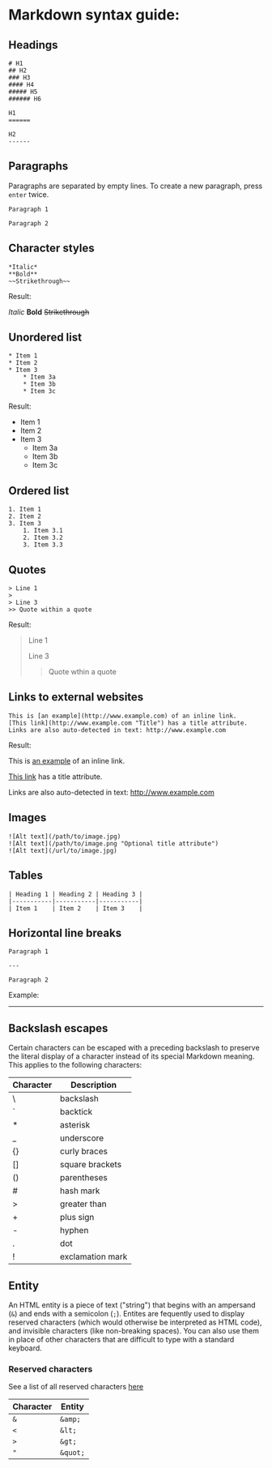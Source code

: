 # Markdown syntax guide:

## Headings

```
# H1
## H2
### H3
#### H4
##### H5
###### H6

H1
======

H2
------
```

## Paragraphs

Paragraphs are separated by empty lines. To create a new paragraph, press `enter` twice.

```
Paragraph 1

Paragraph 2
```

## Character styles

```
*Italic*
**Bold**
~~Strikethrough~~
```

Result:

*Italic*
**Bold**
~~Strikethrough~~

## Unordered list

```
* Item 1
* Item 2
* Item 3
    * Item 3a
    * Item 3b
    * Item 3c
```

Result:

* Item 1
* Item 2
* Item 3
   * Item 3a
   * Item 3b
   * Item 3c

## Ordered list

```
1. Item 1
2. Item 2
3. Item 3
    1. Item 3.1
    2. Item 3.2
    3. Item 3.3
```

## Quotes

```
> Line 1
>
> Line 3
>> Quote within a quote
```
Result:

> Line 1
> 
> Line 3
>> Quote wthin a quote


## Links to external websites

```
This is [an example](http://www.example.com) of an inline link.
[This link](http://www.example.com "Title") has a title attribute.
Links are also auto-detected in text: http://www.example.com
```

Result:

This is [an example](http://www.example.com) of an inline link.

[This link](http://www.example.com "Title") has a title attribute.

Links are also auto-detected in text: http://www.example.com

## Images

```
![Alt text](/path/to/image.jpg)
![Alt text](/path/to/image.png "Optional title attribute")
![Alt text](/url/to/image.jpg)
```

## Tables

```
| Heading 1 | Heading 2 | Heading 3 |
|-----------|-----------|-----------|
| Item 1    | Item 2    | Item 3    | 
```

## Horizontal line breaks

```
Paragraph 1

---

Paragraph 2
```

Example:

---

## Backslash escapes

Certain characters can be escaped with a preceding backslash to preserve the literal display of a character instead of its special Markdown meaning. This applies to the following characters:

| Character | Description |
|-----------| ------------| 
| \\ | backslash |
| \` | backtick |
| \* | asterisk |
| \_ | underscore |
| \{\} | curly braces |
| \[\] | square brackets |
| \(\) | parentheses |
| \#   | hash mark |
| \>   | greater than |
| \+   | plus sign |
| \-   | hyphen |
| \.   | dot |
| \!   | exclamation mark |

## Entity
An HTML entity is a piece of text ("string") that begins with an ampersand (`&`) and ends with a semicolon (`;`). Entites are fequently used to display reserved characters (which would otherwise be interpreted as HTML code), and invisible characters (like non-breaking spaces). You can also use them in place of other characters that are difficult to type with a standard keyboard.

### Reserved characters

See a list of all reserved characters [here](https://html.spec.whatwg.org/multipage/named-characters.html#named-character-references)

| Character | Entity |
|-----------|--------|
| `&` | `&amp;` |
| `<` | `&lt;` |
| `>` | `&gt;` |
| `"` | `&quot;` |